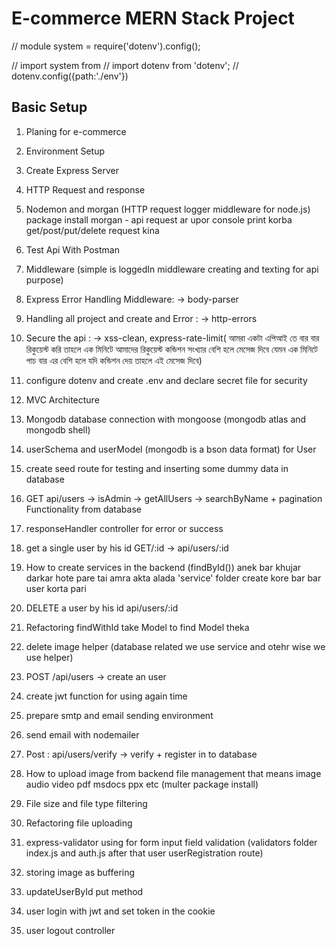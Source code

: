 # E-commerce MERN Stack Project

// module system = require('dotenv').config();

// import system from
// import dotenv from 'dotenv';
// dotenv.config({path:'./env'})

## Basic Setup

1.  Planing for e-commerce
2.  Environment Setup 
3.  Create Express Server
4.  HTTP Request and response
5. Nodemon and morgan (HTTP request logger middleware for node.js) package install
    morgan - api request ar upor console print korba get/post/put/delete request kina
6. Test Api With Postman
7. Middleware (simple is loggedIn middleware creating and texting for api purpose)
8. Express Error Handling Middleware: -> body-parser
9. Handling all project and create and Error : -> http-errors
10. Secure the api : -> xss-clean, express-rate-limit( আমরা একটা এপিআই তে বার বার রিকুয়েস্ট করি তাহলে এক মিনিটে আমাদের রিকুয়েস্ট কন্ডিশন সংখ্যার বেশি হলে মেসেজ দিবে যেমন এক মিনিটে পাচ বার এর বেশি হলে যদি কন্ডিশন দেয় তাহলে এই মেসেজ দিবে)

11. configure dotenv and create .env and declare secret file for security
12. MVC Architecture 
13. Mongodb database connection with mongoose (mongodb atlas and mongodb shell)

14. userSchema and userModel (mongodb is a bson data format) for User
15. create seed route for testing and inserting some dummy data in database
16. GET api/users -> isAdmin -> getAllUsers -> searchByName + pagination Functionality from database 

17. responseHandler controller for error or success
18. get a single user by his id GET/:id -> api/users/:id 
19. How to create services in the backend (findById()) anek bar khujar darkar hote pare tai amra akta alada 'service' folder create kore bar bar user korta pari

20. DELETE a user by his id api/users/:id
21. Refactoring findWithId take Model to find Model theka
22. delete image helper (database related we use service and otehr wise we use helper)
23. POST /api/users -> create an user
24. create jwt function for using again time
25. prepare smtp and email sending environment
26. send email with nodemailer
27. Post : api/users/verify -> verify + register in to database
28. How to upload image from backend file management that means image audio video pdf msdocs ppx etc (multer package install)
29. File size and file type filtering
30. Refactoring file uploading
31. express-validator using for form input field validation (validators folder index.js and auth.js after that user userRegistration route)
32. storing image as buffering
33. updateUserById put method 
34. user login with jwt and set token in the cookie
35. user logout controller